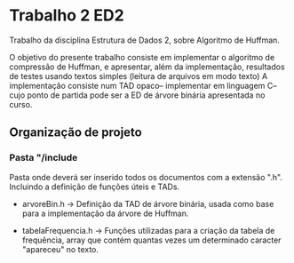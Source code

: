 # Trabalho 2 ED2

Trabalho da disciplina Estrutura de Dados 2, sobre Algoritmo de Huffman. 
 
 O objetivo do presente trabalho consiste em implementar o algoritmo de
 compressão de Huffman, e apresentar, além da implementação, resultados de
 testes usando textos simples (leitura de arquivos em modo texto)
 A implementação consiste num TAD opaco– implementar em linguagem
 C– cujo ponto de partida pode ser a ED de árvore binária apresentada no
 curso. 

## Organização de projeto
### Pasta "/include
Pasta onde deverá ser inserido todos os documentos com a extensão ".h". Incluindo a definição de funções úteis e TADs.

- arvoreBin.h -> Definição da TAD de árvore binária, usada como base para a implementação da árvore de Huffman.  

- tabelaFrequencia.h -> Funções utilizadas para a criação da tabela de frequência, array que contém quantas vezes um determinado caracter "apareceu" no texto.